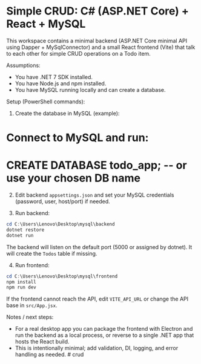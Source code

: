 # Simple CRUD: C# (ASP.NET Core) + React + MySQL

This workspace contains a minimal backend (ASP.NET Core minimal API using Dapper + MySqlConnector) and a small React frontend (Vite) that talk to each other for simple CRUD operations on a Todo item.

Assumptions:
- You have .NET 7 SDK installed.
- You have Node.js and npm installed.
- You have MySQL running locally and can create a database.

Setup (PowerShell commands):

1) Create the database in MySQL (example):

# Connect to MySQL and run:
# CREATE DATABASE todo_app; -- or use your chosen DB name

2) Edit backend `appsettings.json` and set your MySQL credentials (password, user, host/port) if needed.

3) Run backend:

```powershell
cd C:\Users\Lenovo\Desktop\mysql\backend
dotnet restore
dotnet run
```

The backend will listen on the default port (5000 or assigned by dotnet). It will create the `Todos` table if missing.

4) Run frontend:

```powershell
cd C:\Users\Lenovo\Desktop\mysql\frontend
npm install
npm run dev
```

If the frontend cannot reach the API, edit `VITE_API_URL` or change the API base in `src/App.jsx`.

Notes / next steps:
- For a real desktop app you can package the frontend with Electron and run the backend as a local process, or reverse to a single .NET app that hosts the React build.
- This is intentionally minimal; add validation, DI, logging, and error handling as needed.
#   c r u d  
 